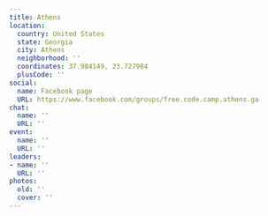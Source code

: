 ```yaml
---
title: Athens
location:
  country: United States
  state: Georgia
  city: Athens
  neighborhood: ''
  coordinates: 37.984149, 23.727984
  plusCode: ''
social:
  name: Facebook page
  URL: https://www.facebook.com/groups/free.code.camp.athens.ga
chat:
  name: ''
  URL: ''
event:
  name: ''
  URL: ''
leaders:
- name: ''
  URL: ''
photos:
  old: ''
  cover: ''
---
```


